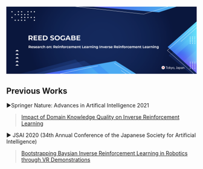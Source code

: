 ![](Images/Graphic1.png)
## Previous Works
►Springer Nature: Advances in Artifical Intelligence 2021
>[Impact of Domain Knowledge Quality on Inverse Reinforcement Learning](https://link.springer.com/chapter/10.1007/978-3-030-73113-7_9)

► JSAI 2020 (34th Annual Conference of the Japanese Society for Artificial Intelligence)<br />
>[Bootstrapping Baysian Inverse Reinforcement Learning in Robotics through VR Demonstrations](https://www.jstage.jst.go.jp/article/pjsai/JSAI2020/0/JSAI2020_2G1ES402/_article/-char/en)


